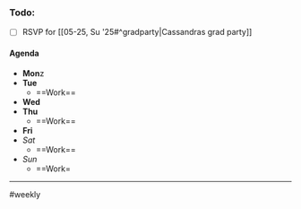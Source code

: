 ### Todo:
- [ ] RSVP for [[05-25, Su '25#^gradparty|Cassandras grad party]]
#### Agenda
- **Mon**z
- **Tue**
	- ==Work==
- **Wed**
- **Thu**
	- ==Work==
- **Fri**
- *Sat*
	- ==Work==
- *Sun*
	- ==Work=

---
#weekly